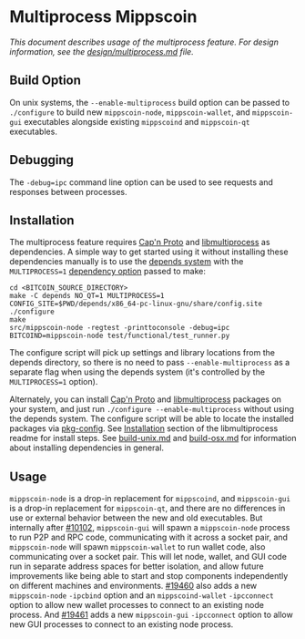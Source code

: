 # Multiprocess Mippscoin

_This document describes usage of the multiprocess feature. For design information, see the [design/multiprocess.md](design/multiprocess.md) file._

## Build Option

On unix systems, the `--enable-multiprocess` build option can be passed to `./configure` to build new `mippscoin-node`, `mippscoin-wallet`, and `mippscoin-gui` executables alongside existing `mippscoind` and `mippscoin-qt` executables.

## Debugging

The `-debug=ipc` command line option can be used to see requests and responses between processes.

## Installation

The multiprocess feature requires [Cap'n Proto](https://capnproto.org/) and [libmultiprocess](https://github.com/chaincodelabs/libmultiprocess) as dependencies. A simple way to get started using it without installing these dependencies manually is to use the [depends system](../depends) with the `MULTIPROCESS=1` [dependency option](../depends#dependency-options) passed to make:

```
cd <BITCOIN_SOURCE_DIRECTORY>
make -C depends NO_QT=1 MULTIPROCESS=1
CONFIG_SITE=$PWD/depends/x86_64-pc-linux-gnu/share/config.site ./configure
make
src/mippscoin-node -regtest -printtoconsole -debug=ipc
BITCOIND=mippscoin-node test/functional/test_runner.py
```

The configure script will pick up settings and library locations from the depends directory, so there is no need to pass `--enable-multiprocess` as a separate flag when using the depends system (it's controlled by the `MULTIPROCESS=1` option).

Alternately, you can install [Cap'n Proto](https://capnproto.org/) and [libmultiprocess](https://github.com/chaincodelabs/libmultiprocess) packages on your system, and just run `./configure --enable-multiprocess` without using the depends system. The configure script will be able to locate the installed packages via [pkg-config](https://www.freedesktop.org/wiki/Software/pkg-config/). See [Installation](https://github.com/chaincodelabs/libmultiprocess/blob/master/doc/install.md) section of the libmultiprocess readme for install steps. See [build-unix.md](build-unix.md) and [build-osx.md](build-osx.md) for information about installing dependencies in general.

## Usage

`mippscoin-node` is a drop-in replacement for `mippscoind`, and `mippscoin-gui` is a drop-in replacement for `mippscoin-qt`, and there are no differences in use or external behavior between the new and old executables. But internally after [#10102](https://github.com/mippscoin/mippscoin/pull/10102), `mippscoin-gui` will spawn a `mippscoin-node` process to run P2P and RPC code, communicating with it across a socket pair, and `mippscoin-node` will spawn `mippscoin-wallet` to run wallet code, also communicating over a socket pair. This will let node, wallet, and GUI code run in separate address spaces for better isolation, and allow future improvements like being able to start and stop components independently on different machines and environments.
[#19460](https://github.com/mippscoin/mippscoin/pull/19460) also adds a new `mippscoin-node` `-ipcbind` option and an `mippscoind-wallet` `-ipcconnect` option to allow new wallet processes to connect to an existing node process.
And [#19461](https://github.com/mippscoin/mippscoin/pull/19461) adds a new `mippscoin-gui` `-ipcconnect` option to allow new GUI processes to connect to an existing node process.

